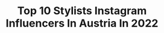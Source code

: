 ---
title: Top 10 Stylists Instagram Influencers In Austria In 2022
description: >-
  Find top stylists Instagram influencers in Austria in 2022. Most popular hashtags: #fashion #fashionblogger #ootd #styling.
platform: Instagram
hits: 29
text_top: Identify the top-rated Instagram influencers on inBeat.
text_bottom: Our database has 29 Instagram influencers like this in Austria for you to connect with.
profiles:
  - username: "danielaguti.the"
    fullname: >-
      Content Creator | Vienna
    bio: >-
      Daniela Guti: ▪️ Artist 🖌️ ▪️ Content creator ▪️ Your personal stylist
    location: "Austria"
    followers: 23247
    engagement: 371
    commentsToLikes: 0.232543
    id: ck13b16cbt6lt0i19glzrw1yb
    verified: false
    hashtags: "#fashionblogger, #vintage, #retro, #paris"
  - username: "melanie.zehner"
    fullname: >-
      Model | Travel | Styling
    bio: >-
      📸 Professional Model & Hair-Stylist 📩DM for bookings 🌍Austrian 👩🏼 living in Switzerland🇨🇭& Mallorca Ambassador:@codezerosportswear-10% code: melanie10
    location: "Austria"
    followers: 10936
    engagement: 814
    commentsToLikes: 0.104672
    id: ck14kfzsypc600i194gkksqo4
    verified: false
    hashtags: "#photomodelspain, #oiasantorini, #mindset, #followme"
  - username: "kats_looks"
    fullname: >-
      𝐊𝐀𝐓𝐑𝐈𝐍
    bio: >-
      𝐌𝐘 𝐒𝐈𝐆𝐍𝐀𝐓𝐔𝐑𝐄 • 𝐌𝐘 𝐒𝐓𝐘𝐋𝐄 • 𝐌𝐘 𝐈𝐃𝐄𝐍𝐃𝐈𝐓𝐘 👗 𝗌𝗁𝖺𝗋𝗂𝗇𝗀 𝗆𝗒 𝗌𝗍𝗒𝗅𝖾 🛍 𝗉𝖾𝗋𝗌𝗈𝗇𝖺𝗅 𝗌𝗁𝗈𝗉𝗉𝖾𝗋 🇦🇹 𝗅𝗂𝗏𝗂𝗇𝗀 𝗂𝗇 𝖠𝗎𝗌𝗍𝗋𝗂𝖺 💍 𝗁𝖺𝗉𝗉𝗂𝗅𝗒 𝗆𝖺𝗋𝗋𝗂𝖾𝖽 𝖺𝗇𝖽 𝗆𝗎𝗆 𝗈𝖿 𝟥 🐾 𝖼𝖺𝗍𝗅𝗈𝗏𝖾𝗋
    location: "Austria"
    followers: 2574
    engagement: 844
    commentsToLikes: 0.075942
    id: ckf5vlutxp1i20j23jhahlcnv
    verified: false
    hashtags: "#wiwt, #mystyle, #whatiwear, #personalstylist"
  - username: "lionheaded"
    fullname: >-
      raffael payr
    bio: >-
      / soft male attitude based in vienna creative director & videographer @unleashedstudio.at
    location: "Austria"
    followers: 73915
    engagement: 103
    commentsToLikes: 0.025689
    id: ck14gmavg5xb60i19eqje0u50
    verified: false
    hashtags: "#vividvisualvisions, #rochas, #interior, #casualelegance"
  - username: "josvoyage"
    fullname: >-
      Jovana Hiesmayr • Jo’s Voyage
    bio: >-
      •Life coach & Spiritual friend •Co-Founder of Dual Therapy •Master in Natural Science •Online Coaching #1 BESTSELLER “Upomoć,prijateljice”📕📚
    location: "Austria"
    followers: 35128
    engagement: 128
    commentsToLikes: 0.063738
    id: ck6u349i9vm7e0j71s9qyzhwj
    verified: false
    hashtags: "#superattractor, #edukacija, #motivationalquotes, #lifecoaching"
  - username: "karolinakopincova"
    fullname: >-
      MISS WORLD CZECH REPUBLIC 2020
    bio: >-
      Karolína Kopíncová @missczechrepublic 2020 💌Spolupráce, booking: karolina.kopincova@missczechrep.cz
    location: "Austria"
    followers: 20953
    engagement: 317
    commentsToLikes: 0.042767
    id: ck8szyzozq9ga0j78wn2k54rg
    verified: false
    hashtags: "#wittytrade, #editorialshooting, #jemniste, #ceskarepublika"
  - username: "sabalenka_aryna"
    fullname: >-
      𝗔𝗥𝗬𝗡𝗔 𝗦𝗔𝗕𝗔𝗟𝗘𝗡𝗞𝗔 🐯
    bio: >-
      P͙R͙O͙ T͙E͙N͙N͙I͙S͙ P͙L͙A͙Y͙E͙R͙ 💎 ᖴIᘜᕼT ᖴOᖇ YOᑌᖇ ᗪᖇᗴᗩᗰᔕ💎 (•̀ᴗ•́)و(•̀ᴗ•́)و(•̀ᴗ•́)و
    location: "Austria"
    followers: 158177
    engagement: 797
    commentsToLikes: 0.037208
    id: ck0u6yw0v3cdo0i19trq0qpfj
    verified: true
    hashtags: ""
  - username: "_mathewtheone_"
    fullname: >-
      The One
    bio: >-
      I see art with other eyes✨ Trying to create something new🔬 Be the change 🔮 | Currently in Vienna 📍
    location: "Austria"
    followers: 9538
    engagement: 835
    commentsToLikes: 0.029871
    id: ck0w4345gwkhq0i199n114040
    verified: false
    hashtags: "#mcmworldwide, #myclosetmonday, #mcmxmidnight, #horiznstudios"
  - username: "bgirlmadmax"
    fullname: >-
      Maxime aka bgirl madmax
    bio: >-
      🏆Pro Bgirl Champion 🦅 Sponsored by @dstry_99 🕶 Sponsored by @on__view 🚀 Supported by @redbullbe 🧙‍♀️ Street wizards
    location: "Austria"
    followers: 19555
    engagement: 1189
    commentsToLikes: 0.026815
    id: ckapamef7wote0i78hu383km5
    verified: false
    hashtags: "#bgirl, #theskyisnotthelimit, #redbullbcone, #excited"
  - username: "retegan.denisa"
    fullname: >-
      Denisa Retegan
    bio: >-
      Vienna 📍| Romanian Law student ⚖️ It’s either black or white - there‘s no in between.
    location: "Austria"
    followers: 50526
    engagement: 477
    commentsToLikes: 0.030154
    id: ck13bwlevxhn40i190ehwdmbw
    verified: false
    hashtags: "#instafashion, #city, #wien, #instasyle"
---